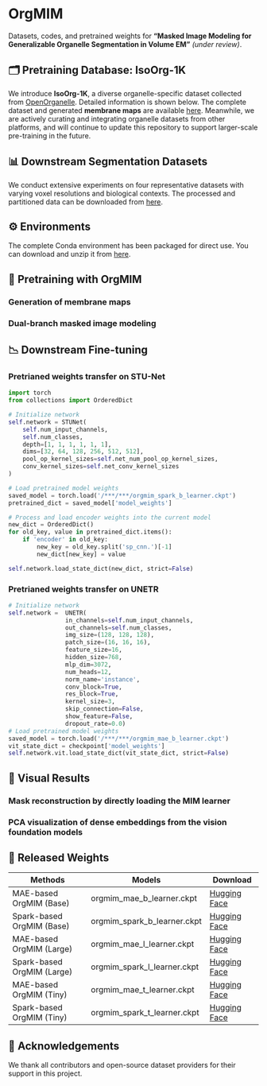 # OrgMIM

Datasets, codes, and pretrained weights for **“Masked Image Modeling for Generalizable Organelle Segmentation in Volume EM”** *(under review)*.

## 🗂️ Pretraining Database: IsoOrg-1K

We introduce **IsoOrg-1K**, a diverse organelle-specific dataset collected from [OpenOrganelle](https://openorganelle.janelia.org/). Detailed information is shown below. The complete dataset and generated **membrane maps** are available [here](https://huggingface.co/datasets/yanchaoz/IsoOrg-1K).
Meanwhile, we are actively curating and integrating organelle datasets from other platforms, and will continue to update this repository to support larger-scale pre-training in the future.
<!-- ![Dataset Details](./Figures/Details.jpg) -->

## 📊 Downstream Segmentation Datasets

We conduct extensive experiments on four representative datasets with varying voxel resolutions and biological contexts. The processed and partitioned data can be downloaded from [here](https://huggingface.co/datasets/yanchaoz/IsoOrg-1K).

## ⚙️ Environments

The complete Conda environment has been packaged for direct use. You can download and unzip it from [here](https://huggingface.co/datasets/yanchaoz/IsoOrg-1K).

## 🔬 Pretraining with OrgMIM

### Generation of membrane maps

### Dual-branch masked image modeling

## 📉 Downstream Fine-tuning
### Pretrianed weights transfer on STU-Net
```python
import torch
from collections import OrderedDict

# Initialize network
self.network = STUNet(
    self.num_input_channels,
    self.num_classes,
    depth=[1, 1, 1, 1, 1, 1],
    dims=[32, 64, 128, 256, 512, 512],
    pool_op_kernel_sizes=self.net_num_pool_op_kernel_sizes,
    conv_kernel_sizes=self.net_conv_kernel_sizes
)

# Load pretrained model weights
saved_model = torch.load('/***/***/orgmim_spark_b_learner.ckpt')
pretrained_dict = saved_model['model_weights']

# Process and load encoder weights into the current model
new_dict = OrderedDict()
for old_key, value in pretrained_dict.items():
    if 'encoder' in old_key:
        new_key = old_key.split('sp_cnn.')[-1]
        new_dict[new_key] = value

self.network.load_state_dict(new_dict, strict=False)
```
### Pretrianed weights transfer on UNETR
```python
# Initialize network
self.network =  UNETR(
                in_channels=self.num_input_channels,
                out_channels=self.num_classes,
                img_size=(128, 128, 128),
                patch_size=(16, 16, 16),
                feature_size=16,
                hidden_size=768,
                mlp_dim=3072,
                num_heads=12,
                norm_name='instance',
                conv_block=True,
                res_block=True,
                kernel_size=3,
                skip_connection=False,
                show_feature=False,
                dropout_rate=0.0)
# Load pretrained model weights
saved_model = torch.load('/***/***/orgmim_mae_b_learner.ckpt')
vit_state_dict = checkpoint['model_weights']
self.network.vit.load_state_dict(vit_state_dict, strict=False)
```
## 🎨 Visual Results

### Mask reconstruction by directly loading the MIM learner

### PCA visualization of dense embeddings from the vision foundation models

## 💾 Released Weights

| Methods                   | Models                        | Download                                                      |
|----------------------------|-------------------------------|---------------------------------------------------------------|
| MAE-based OrgMIM (Base)    | orgmim_mae_b_learner.ckpt     | [Hugging Face](https://huggingface.co/yanchaoz/OrgMIM)       |
| Spark-based OrgMIM (Base)  | orgmim_spark_b_learner.ckpt   | [Hugging Face](https://huggingface.co/yanchaoz/OrgMIM)       |
| MAE-based OrgMIM (Large)   | orgmim_mae_l_learner.ckpt     | [Hugging Face](https://huggingface.co/yanchaoz/OrgMIM)       |
| Spark-based OrgMIM (Large) | orgmim_spark_l_learner.ckpt   | [Hugging Face](https://huggingface.co/yanchaoz/OrgMIM)       |
| MAE-based OrgMIM (Tiny)    | orgmim_mae_t_learner.ckpt     | [Hugging Face](https://huggingface.co/yanchaoz/OrgMIM)       |
| Spark-based OrgMIM (Tiny)  | orgmim_spark_t_learner.ckpt   | [Hugging Face](https://huggingface.co/yanchaoz/OrgMIM)       |

## 🙏 Acknowledgements

We thank all contributors and open-source dataset providers for their support in this project.

